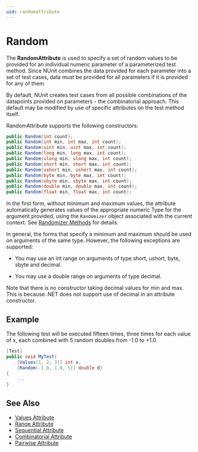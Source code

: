 ```yaml
---
uid: randomattribute
---
```


# Random

The **RandomAttribute** is used to specify a set of random values to be provided
for an individual numeric parameter of a parameterized test method. Since
NUnit combines the data provided for each parameter into a set of
test cases, data must be provided for all parameters if it is
provided for any of them.

By default, NUnit creates test cases from all possible combinations
of the datapoints provided on parameters - the combinatorial approach.
This default may be modified by use of specific attributes on the
test method itself.

RandomAttribute supports the following constructors:

```csharp
public Random(int count);
public Random(int min, int max, int count);
public Random(uint min, uint max, int count);
public Random(long min, long max, int count);
public Random(ulong min, ulong max, int count);
public Random(short min, short max, int count);
public Random(ushort min, ushort max, int count);
public Random(byte min, byte max, int count);
public Random(sbyte min, sbyte max, int count);
public Random(double min, double max, int count);
public Random(float min, float max, int count);
```

In the first form, without minimum and maximum values, the attribute automatically generates values of the appropriate numeric Type for the argument provided, using the `Randomizer` object associated with the current context. See [Randomizer Methods](xref:RandomizerMethods) for details.

In general, the forms that specify a minimum and maximum should be used on arguments of the same type. However, the following exceptions are supported:

* You may use an int range on arguments of type short, ushort, byte, sbyte and decimal.

* You may use a double range on arguments of type decimal.

Note that there is no constructor taking decimal values for min and max. This is because .NET does not support use of decimal in an attribute constructor.

## Example

The following test will be executed fifteen times, three times
for each value of x, each combined with 5 random doubles from -1.0 to +1.0.

```csharp
[Test]
public void MyTest(
    [Values(1, 2, 3)] int x,
    [Random(-1.0, 1.0, 5)] double d)
{
    ...
}
```

## See Also

* [Values Attribute](values.md)
* [Range Attribute](range.md)
* [Sequential Attribute](sequential.md)
* [Combinatorial Attribute](combinatorial.md)
* [Pairwise Attribute](pairwise.md)

